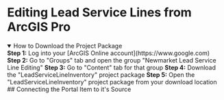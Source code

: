 # Editing Lead Service Lines from ArcGIS Pro

<details open>
  <summary> How to Download the Project Package</summary>
  <B>Step 1:</B> Log into your [ArcGIS Online account](https://www.google.com)
  <B>Step 2:</B> Go to "Groups" tab and open the group "Newmarket Lead Service Line Editing"
  <B>Step 3:</B> Go to "Content" tab for that group
  <B>Step 4:</B> Download the "LeadServiceLineInventory" project package
  <B>Step 5:</B> Open the "LeadServiceLineInventory" project package from your download location
</details>
## Connecting the Portal Item to it's Source

